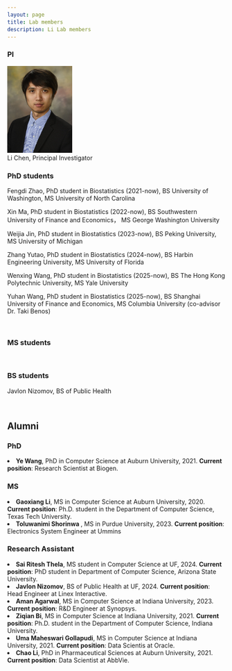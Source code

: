 ```yaml
---
layout: page
title: Lab members
description: Li Lab members
---
```



###  PI

<div class="container">
    <div class="row-fluid">
        <div class="span2">
                 <a href="../assets/pics/Chen.jpg">
            <img src="../assets/pics/Chen.jpg" height="200" width="150" title="Li Chen" alt="Li Chen"/>
        </a>
        </div>
    </div>
</div>
Li Chen, Principal Investigator 


<br/>


###  PhD students 

Fengdi Zhao, PhD student in Biostatistics (2021-now), BS University of Washington, MS University of North Carolina

Xin Ma, PhD student in Biostatistics (2022-now), BS Southwestern University of Finance and Economics， MS George Washington University

Weijia Jin, PhD student in Biostatistics (2023-now), BS Peking University, MS University of Michigan

Zhang Yutao, PhD student in Biostatistics (2024-now), BS Harbin Engineering University, MS University of Florida

Wenxing Wang, PhD student in Biostatistics (2025-now), BS The Hong Kong Polytechnic University, MS Yale University

Yuhan Wang, PhD student in Biostatistics (2025-now), BS Shanghai University of Finance and Economics, MS Columbia University (co-advisor Dr. Taki Benos)

<br/>


###  MS students 


<br/>

###  BS students 

Javlon Nizomov, BS of Public Health

<br/>


## Alumni

###  PhD

<li> <strong>Ye Wang</strong>, PhD in Computer Science at Auburn University, 2021. 
<strong>Current position</strong>: Research Scientist at Biogen. </li>
    
###  MS

<li> <strong>Gaoxiang Li</strong>, MS in Computer Science at Auburn University, 2020. 
<strong>Current position</strong>: Ph.D. student in the Department of Computer Science, Texas Tech University. </li>

<li> <strong>Toluwanimi Shorinwa </strong>, MS in Purdue University, 2023. 
<strong>Current position</strong>: Electronics System Engineer at Ummins </li>


###  Research Assistant

<li> <strong> Sai Ritesh Thela</strong>, MS student in Computer Science at UF, 2024.
<strong>Current position</strong>: PhD student in Department of Computer Science, Arizona State University. 

<li> <strong> Javlon Nizomov</strong>, BS of Public Health at UF, 2024.
<strong>Current position</strong>: Head Engineer at Linex Interactive.  

<li> <strong>Aman Agarwal</strong>, MS in Computer Science at Indiana University, 2023. 
<strong>Current position</strong>: R&D Engineer at Synopsys.  
    
<li> <strong>Ziqian Bi</strong>, MS in Computer Science at Indiana University, 2021. 
<strong>Current position</strong>: Ph.D. student in the Department of Computer Science, Indiana University.  

<li> <strong>Uma Maheswari Gollapudi</strong>, MS in Computer Science at Indiana University, 2021. 
<strong>Current position</strong>: Data Scientis at Oracle. 
    
<li> <strong>Chao Li</strong>, PhD in Pharmaceutical Sciences at Auburn University, 2021. 
<strong>Current position</strong>: Data Scientist at AbbVie. </li>






